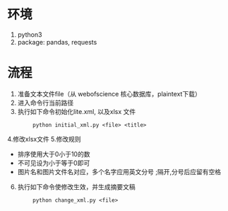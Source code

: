 # 环境
1. python3
2. package: pandas, requests

# 流程


1. 准备文本文件file（从 webofscience 核心数据库，plaintext下载）
2. 进入命令行当前路径
3. 执行如下命令初始化lite.xml, 以及xlsx 文件
    
```
		python initial_xml.py <file> <title>
```

4.修改xlsx文件
5.修改规则 

* 排序使用大于0小于10的数
* 不可见设为小于等于0即可
* 图片名和图片文件名对应，多个名字应用英文分号 ;隔开,分号后应留有空格

6. 执行如下命令使修改生效，并生成摘要文稿

```
		python change_xml.py <file>
```


